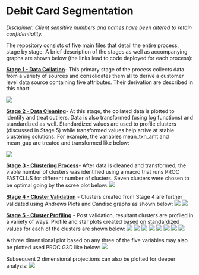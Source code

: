 # Debit Card Segmentation

_Disclaimer: Client sensitive numbers and names have been altered to retain confidentiality._

The repository consists of five main files that detail the entire process, stage by stage. A brief description of the stages as well as accompanying graphs are shown below (the links lead to code deployed for each process):

[**Stage 1 - Data Collation**](https://github.com/jstephenj14/Debit-Card-Segmentation/blob/master/Stage%201%20-%20Data%20Collation.sas)- This primary stage of the process collects data from a variety of sources and consolidates them all to derive a customer level data source containing five attributes. Their derivation are described in this chart: 

![](https://s14.postimg.org/yoa7k5k69/Data_Collation.png)

[**Stage 2 - Data Cleaning**](https://github.com/jstephenj14/Debit-Card-Segmentation/blob/master/Stage%202%20-%20Data%20Cleaning.sas)- At this stage, the collated data is plotted to identify and treat outliers. Data is also transformed (using log functions) and standardized as well. Standardized values are used to profile clusters (discussed in Stage 5) while transformed values help arrive at stable clustering solutions. For example, the variables mean_txn_amt and mean_gap are treated and transformed like below:

![](https://s13.postimg.org/uloyyp0t3/Data_Cleaning.png)

[**Stage 3 - Clustering Process**](https://github.com/jstephenj14/Debit-Card-Segmentation/blob/master/Stage%203%20-%20Clustering%20Process.SAS)- After data is cleaned and transformed, the viable number of clusters was identified using a macro that runs PROC FASTCLUS for different number of clusters. Seven clusters were chosen to be optimal going by the scree plot below:
![](https://s16.postimg.org/4mh0ker0l/Clustering_Process.png)

[**Stage 4 -  Cluster Validation**](https://github.com/jstephenj14/Debit-Card-Segmentation/blob/master/Stage%204%20-%20Cluster%20Validation.sas) - Clusters created from Stage 4 are further validated using Andrews Plots and Candisc graphs as shown below:
![](https://s21.postimg.org/4qrnb9htj/Clustering_Validation.png)
![](https://s21.postimg.org/d4schoinb/Clustering_Validation_Andrews.png) 

[**Stage 5 - Cluster Profiling**](https://github.com/jstephenj14/Debit-Card-Segmentation/blob/master/Stage%205%20-Cluster%20Profiling.sas) -  Post validation, resultant clusters are profiled in a variety of ways. Profile and star plots created based on standardized values for each of the clusters are shown below:
![](https://s11.postimg.org/osa2xz837/Profiling_All.png)
![](https://s11.postimg.org/e9a38t5f7/Profiling_1.png)
![](https://s11.postimg.org/89mc55kmr/Profiling_2.png)
![](https://s11.postimg.org/l2ag52w8j/Profiling_3.png)
![](https://s11.postimg.org/lt36auylv/Profiling_4.png)
![](https://s11.postimg.org/gvplpqwmr/Profiling_5.png)
![](https://s11.postimg.org/jr2owm0mr/Profiling_6.png)
![](https://s11.postimg.org/fvzau1hgz/Profiling_7.png)

A three dimensional plot based on any three of the five variables may also be plotted used PROC G3D like below:
![](https://s11.postimg.org/wat86lzg3/3_D_Profile.png)

Subsequent 2 dimensional projections can also be plotted for deeper analysis:
![](https://s11.postimg.org/bmpze4otv/2_D_Projection_1.png)
